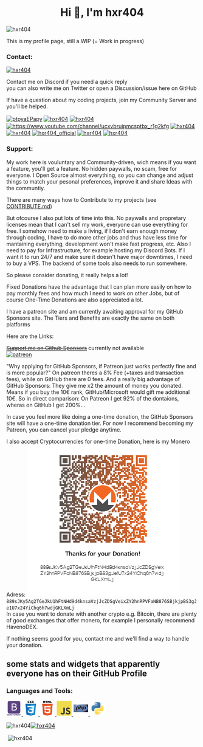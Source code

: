<!--
**hxr404/hxr404** is a ✨ _special_ ✨ repository because its `README.md` (this file) appears on your GitHub profile.

Here are some ideas to get you started:

- 🔭 I’m currently working on ...
- 🌱 I’m currently learning ...
- 👯 I’m looking to collaborate on ...
- 🤔 I’m looking for help with ...
- 💬 Ask me about ...
- 📫 How to reach me: ...
- 😄 Pronouns: ...
- ⚡ Fun fact: ...
-->
<h1 align="center">Hi 👋, I'm hxr404</h1>

<p align="left"> <img src="https://komarev.com/ghpvc/?username=hxr404&label=Profile%20views&color=0e75b6&style=flat" alt="hxr404" /> </p>

This is my profile page, still a WIP (= Work in progress)


### Contact:

<p align="left"> <a href="https://twitter.com/hxr404" target="blank"><img src="https://img.shields.io/twitter/follow/hxr404?logo=twitter&style=for-the-badge" alt="hxr404" /></a> </p>

Contact me on Discord if you need a quick reply<br>
you can also write me on Twitter or open a Discussion/issue here on GitHub<br>

If have a question about my coding projects, join my Community Server and you'll be helped.

<a href="https://discord.gg/ptpyaEPapy" target="blank"><img align="center" src="https://cdn.jsdelivr.net/npm/simple-icons@3.0.1/icons/discord.svg" alt="ptpyaEPapy" height="30" width="40" /></a>
<a href="https://twitter.com/hxr404" target="blank"><img align="center" src="https://cdn.jsdelivr.net/npm/simple-icons@3.0.1/icons/twitter.svg" alt="hxr404" height="30" width="40" /></a>
<a href="https://github.com/hxr404" target="blank"><img align="center" src="https://cdn.jsdelivr.net/npm/simple-icons@3.0.1/icons/github.svg" alt="hxr404" height="30" width="40" /></a>
<a href="https://www.youtube.com/c/https://www.youtube.com/channel/ucxvbruipmcsptbx_r1g2kfg" target="blank"><img align="center" src="https://cdn.jsdelivr.net/npm/simple-icons@3.0.1/icons/youtube.svg" alt="https://www.youtube.com/channel/ucxvbruipmcsptbx_r1g2kfg" height="30" width="40" /></a>
<a href="https://reddit.com/u/hxr404" target="blank"><img align="center" src="https://cdn.jsdelivr.net/npm/simple-icons@3.0.1/icons/reddit.svg" alt="hxr404" height="30" width="40" /></a>
<a href="https:/twitch.tv/hxr404" target="blank"><img align="center" src="https://cdn.jsdelivr.net/npm/simple-icons@3.0.1/icons/twitch.svg" alt="hxr404" height="30" width="40" /></a>
<a href="https://instagram.com/hxr404_official" target="blank"><img align="center" src="https://cdn.jsdelivr.net/npm/simple-icons@3.0.1/icons/instagram.svg" alt="hxr404_official" height="30" width="40" /></a>
<a href="https://dev.to/hxr404" target="blank"><img align="center" src="https://cdn.jsdelivr.net/npm/simple-icons@3.0.1/icons/dev-dot-to.svg" alt="hxr404" height="30" width="40" /></a>
<a href="https://fb.com/hxr404" target="blank"><img align="center" src="https://cdn.jsdelivr.net/npm/simple-icons@3.0.1/icons/facebook.svg" alt="hxr404" height="30" width="40" /></a>


</p>


### Support:
My work here is vouluntary and Community-driven, wich means if you want a feature, you'll get a feature. No hidden paywalls, no scam, free for everyone.
I Open Source almost everything, so you can change and adjust things to match your pesonal preferences, improve it and share Ideas with the communtiy.

There are  many ways how to Contribute to my projects (see [CONTRIBUTE.md](CONTRIBUTE.md))<br>

But ofcourse I also put lots of time into this. No paywalls and propretary licenses mean that I can't sell my work, everyone can use everything for free.
I somehow need to make a living, if I don't earn enough money through coding, I have to do more other jobs and thus have less time for mantaining everything, development won't make fast progress, etc.
Also I need to pay for Infrastructure, for example hosting my Discord Bots. If I want it to run 24/7 and make sure it doesn't have major downtimes, I need to buy a VPS.
The backend of some tools also needs to run somewhere.

So please consider donating, it really helps a lot!

Fixed Donations have the advantage that I can plan more easily on how to pay monthly fees and how much I need to work on other Jobs,
but of course One-Time Donations are also appreciated a lot.

I have a patreon site and am currently awaiting approval for my GitHub Sponsors site.
The Tiers and Benefits are exactly the same on both platforms

Here are the Links:

<strike><a href="https://github.com/sponsors/hxr404">Support me on Github Sponsors</a></strike> currently not available<br>
<a href="https://patreon.org/hxr404"><img width="216" alt="patreon" src="https://user-images.githubusercontent.com/55095883/123521942-26e90a80-d6ba-11eb-822f-2140d890ee56.png"></a>


"Why applying for GitHub Sponsors, if Patreon just works perfectly fine and is more popular?"
On patreon theres a 8% Fee (+taxes and transaction fees), while on GitHub there are 0 fees.
And a really big advantage of GitHub Sponsors: They give me x2 the amount of money you donated. Means if you buy the 10€ rank, GitHub/Microsoft would gift me additional 10€.
So in direct comparison: On Patreon I get 92% of the dontaions, wheras on GitHub I get 200%...


In case you feel more like doing a one-time donation, the GitHub Sponsors site will have a one-time donation tier.
For now I recommend becoming my Patreon, you can cancel your pledge anytime.

I also accept Cryptocurrencies for one-time Donation, here is my Monero Adress:
<img src="hxr404_monero.png" alt="QR code of the monero adress"></img>
`889sJKy5Ag2TGeJkU1hFtNHd9d4knsaVzjJcZDSgVeixZY2hnRPVFaNB876SBjkjpBS3gJe1U7x24YiChq6h7wdjGKLXmLj`<br>
In case you want to donate with another crypto e.g. Bitcoin, there are plenty of good exchanges that offer monero, for example I personally recommend HavenoDEX.

If nothing seems good for you, contact me and we'll find a way to handle your donation.


## some stats and widgets that apparently everyone has on their GitHub Profile

### Languages and Tools:
<p align="left"> <a href="https://getbootstrap.com" target="_blank"> <img src="https://raw.githubusercontent.com/devicons/devicon/master/icons/bootstrap/bootstrap-plain-wordmark.svg" alt="bootstrap" width="40" height="40"/> </a> <a href="https://www.w3schools.com/css/" target="_blank"> <img src="https://raw.githubusercontent.com/devicons/devicon/master/icons/css3/css3-original-wordmark.svg" alt="css3" width="40" height="40"/> </a> <a href="https://www.w3.org/html/" target="_blank"> <img src="https://raw.githubusercontent.com/devicons/devicon/master/icons/html5/html5-original-wordmark.svg" alt="html5" width="40" height="40"/> </a> <a href="https://developer.mozilla.org/en-US/docs/Web/JavaScript" target="_blank"> <img src="https://raw.githubusercontent.com/devicons/devicon/master/icons/javascript/javascript-original.svg" alt="javascript" width="40" height="40"/> </a> <a href="https://www.php.net" target="_blank"> <img src="https://raw.githubusercontent.com/devicons/devicon/master/icons/php/php-original.svg" alt="php" width="40" height="40"/> </a> <a href="https://www.python.org" target="_blank"> <img src="https://raw.githubusercontent.com/devicons/devicon/master/icons/python/python-original.svg" alt="python" width="40" height="40"/> </a> </p>


<a href="https://github.com/ryo-ma/github-profile-trophy"><img src="https://github-profile-trophy.vercel.app/?username=hxr404" alt="hxr404" /></a>
<img align="left" src="https://github-readme-stats.vercel.app/api/top-langs?username=hxr404&show_icons=true" alt="hxr404" />

<p>&nbsp;<img align="center" src="https://github-readme-stats.vercel.app/api?username=hxr404&show_icons=true&locale=en" alt="hxr404" /></p>

